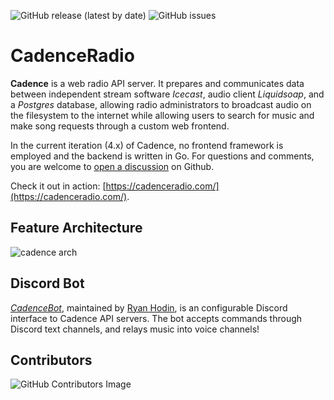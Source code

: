 ![GitHub release (latest by date)](https://img.shields.io/github/v/release/kenellorando/cadence?style=flat-square)
![GitHub issues](https://img.shields.io/github/issues/kenellorando/cadence?style=flat-square)

# CadenceRadio

**Cadence** is a web radio API server. It prepares and communicates data between independent stream software _Icecast_, audio client _Liquidsoap_, and a _Postgres_ database, allowing radio administrators to broadcast audio on the filesystem to the internet while allowing users to search for music and make song requests through a custom web frontend.

In the current iteration (4.x) of Cadence, no frontend framework is employed and the backend is written in Go. For questions and comments, you are welcome to [open a discussion](https://github.com/kenellorando/cadence/discussions) on Github.

Check it out in action: [https://cadenceradio.com/](https://cadenceradio.com/).

## Feature Architecture

![cadence arch](https://user-images.githubusercontent.com/17265041/164131724-00f9a1a3-59bd-4301-947b-56cb526d3f5b.png)

## Discord Bot

_[CadenceBot](https://github.com/za419/CadenceBot/issues)_, maintained by [Ryan Hodin](https://github.com/za419), is an configurable Discord interface to Cadence API servers. The bot accepts commands through Discord text channels, and relays music into voice channels!

## Contributors

![GitHub Contributors Image](https://contrib.rocks/image?repo=kenellorando/cadence)
